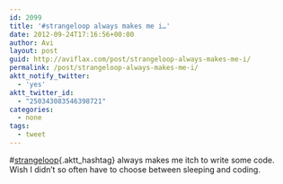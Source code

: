 ```yaml
---
id: 2099
title: '#strangeloop always makes me i…'
date: 2012-09-24T17:16:56+00:00
author: Avi
layout: post
guid: http://aviflax.com/post/strangeloop-always-makes-me-i/
permalink: /post/strangeloop-always-makes-me-i/
aktt_notify_twitter:
  - 'yes'
aktt_twitter_id:
  - "250343083546398721"
categories:
  - none
tags:
  - tweet
---
```

#[strangeloop](http://search.twitter.com/search?q=%23strangeloop){.aktt_hashtag} always makes me itch to write some code. Wish I didn’t so often have to choose between sleeping and coding.